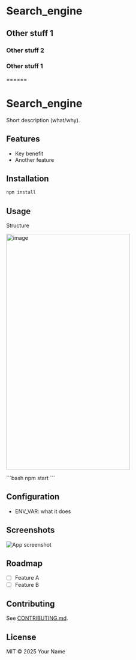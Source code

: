 # Search_engine
## Other stuff 1
### Other stuff 2





### Other stuff 1


======
# Search_engine

Short description (what/why).

## Features
- Key benefit
- Another feature

## Installation
```bash
npm install
```

## Usage
Structure
<p>
  <img width="330" height="629" alt="image" src="https://github.com/user-attachments/assets/486749a6-020a-4f75-8f55-9f59773b7a1b" />
</p>
  ```bash
npm start
```

## Configuration
- ENV_VAR: what it does

## Screenshots
![App screenshot](docs/screenshot.png)

## Roadmap
- [ ] Feature A
- [ ] Feature B

## Contributing
See [CONTRIBUTING.md](CONTRIBUTING.md).

## License
MIT © 2025 Your Name
